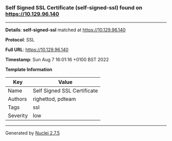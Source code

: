 ### Self Signed SSL Certificate (self-signed-ssl) found on https://10.129.96.140
---
**Details**: **self-signed-ssl**  matched at https://10.129.96.140

**Protocol**: SSL

**Full URL**: https://10.129.96.140

**Timestamp**: Sun Aug 7 16:01:16 +0100 BST 2022

**Template Information**

| Key | Value |
|---|---|
| Name | Self Signed SSL Certificate |
| Authors | righettod, pdteam |
| Tags | ssl |
| Severity | low |


---
Generated by [Nuclei 2.7.5](https://github.com/projectdiscovery/nuclei)